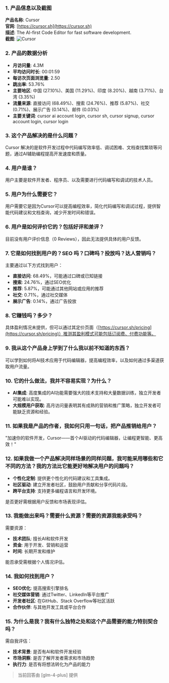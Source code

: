 ### 1. 产品信息以及截图

**产品名称**: Cursor  
**官网**: [https://cursor.sh](https://cursor.sh)  
**描述**: The AI-first Code Editor for fast software development.  
**截图**: ![Cursor](https://cdn-images.toolify.ai/170349984616123851.jpg)

### 2. 产品的数据分析

- **月访问量**: 4.3M
- **平均访问时长**: 00:01:59
- **每访次页面浏览量**: 2.50
- **跳出率**: 53.76%
- **主要地区**: 中国 (27.10%)、美国 (11.29%)、印度 (8.20%)、越南 (3.71%)、台湾 (3.35%)
- **流量来源**: 直接访问 (68.49%)、搜索 (24.76%)、推荐 (5.87%)、社交 (0.71%)、展示广告 (0.14%)、邮件 (0.03%)
- **主要关键词**: cursor ai account login, cursor sh, cursor signup, cursor account login, cursor login

### 3. 这个产品解决的是什么问题？

Cursor 解决的是软件开发过程中代码编写效率低、调试困难、文档查找繁琐等问题，通过AI辅助编程提高开发速度和质量。

### 4. 用户是谁？

用户主要是软件开发者、程序员、以及需要进行代码编写和调试的技术人员。

### 5. 用户为什么需要它？

用户需要它是因为Cursor可以提高编程效率，简化代码编写和调试过程，提供智能代码建议和文档查询，减少开发时间和错误。

### 6. 用户是如何评价它的？包括好评和差评？

目前没有用户评价信息（0 Reviews），因此无法提供具体的用户反馈。

### 7. 它是如何找到用户的？SEO 吗？口碑吗？投放吗？达人营销吗？

主要通过以下方式找到用户：
- **直接访问**: 68.49%，可能通过口碑或已知链接
- **搜索**: 24.76%，通过SEO优化
- **推荐**: 5.87%，可能通过其他网站或应用的推荐
- **社交**: 0.71%，通过社交媒体
- **展示广告**: 0.14%，通过广告投放

### 8. 它赚钱吗？多少？

具体盈利情况未提供，但可以通过其定价页面（[https://cursor.sh/pricing](https://cursor.sh/pricing)）推测其盈利模式可能包括订阅费、付费功能等。

### 9. 我从这个产品身上学到了什么我以前不知道的东西？

可以学到如何将AI技术应用于代码编辑器，提高编程效率，以及如何通过多渠道获取用户流量。

### 10. 它的什么做法，我并不容易实现？为什么？

- **AI集成**: 高度集成的AI功能需要强大的技术支持和大量数据训练，独立开发者可能难以实现。
- **大规模用户获取**: 高月访问量表明其有成熟的营销和推广策略，独立开发者可能缺乏资源和经验。

### 11. 如果我是产品的作者，我如何只用一句话，把产品推销给用户？

"加速你的软件开发，Cursor——首个AI驱动的代码编辑器，让编程更智能、更高效！"

### 12. 如果我做一个产品解决同样场景的同样问题，我可能采用哪些和它不同的方法？我的方法比它能更好地解决用户的问题吗？

- **个性化定制**: 提供更个性化的代码建议和工具集成。
- **社区驱动**: 建立开发者社区，鼓励用户贡献和分享代码片段。
- **跨平台支持**: 支持更多编程语言和开发环境。

是否更好需根据用户反馈和市场表现评估。

### 13. 我能做出来吗？需要什么资源？需要的资源我能承受吗？

需要资源：
- **技术团队**: 擅长AI和软件开发
- **资金**: 用于开发、营销和运营
- **时间**: 长期开发和维护

能否承受需根据个人情况评估。

### 14. 我如何找到用户？

- **SEO优化**: 提高搜索引擎排名
- **社交媒体营销**: 通过Twitter、LinkedIn等平台推广
- **开发者社区**: 在GitHub、Stack Overflow等社区活跃
- **合作伙伴**: 与其他开发工具或平台合作

### 15. 为什么是我？我有什么独特之处和这个产品需要的能力特别契合吗？

需自我评估：
- **技术背景**: 是否有AI和软件开发经验
- **市场洞察**: 是否了解开发者需求和市场趋势
- **执行力**: 是否有将想法转化为产品的能力

> 当前回答由 [glm-4-plus] 提供